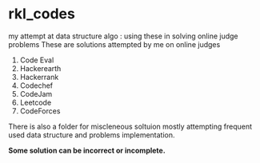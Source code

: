 # rkl_codes
my attempt at  data structure algo : using these in solving online judge problems
These are solutions attempted by me on online judges
<ol>
  <li>Code Eval</li>
<li>Hackerearth</li>
<li>Hackerrank</li>
<li>Codechef</li>
<li>CodeJam</li>
<li>Leetcode</li>
<li>CodeForces</li>
  
</ol>  
  

There is also a folder for miscleneous soltuion mostly attempting frequent used
data structure and problems implementation.

<Strong>Some solution can be incorrect or incomplete.</Strong>

